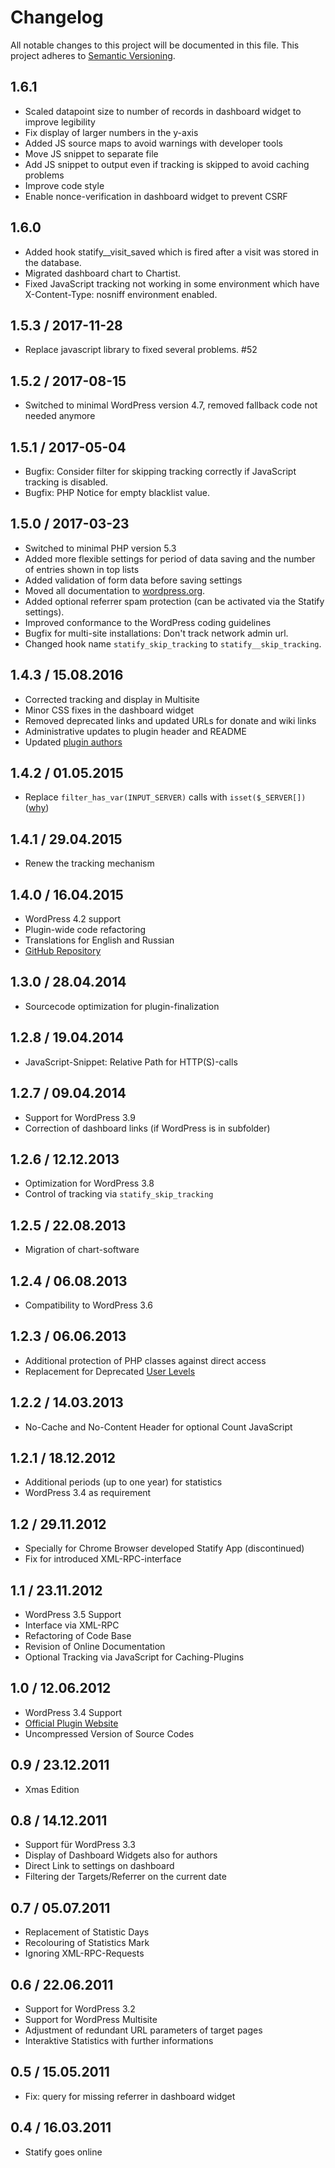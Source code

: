 # Changelog
All notable changes to this project will be documented in this file. This project adheres to [Semantic Versioning](http://semver.org/).

## 1.6.1
* Scaled datapoint size to number of records in dashboard widget to improve legibility
* Fix display of larger numbers in the y-axis
* Added JS source maps to avoid warnings with developer tools
* Move JS snippet to separate file
* Add JS snippet to output even if tracking is skipped to avoid caching problems
* Improve code style
* Enable nonce-verification in dashboard widget to prevent CSRF

## 1.6.0
* Added hook statify__visit_saved which is fired after a visit was stored in the database.
* Migrated dashboard chart to Chartist.
* Fixed JavaScript tracking not working in some environment which have X-Content-Type: nosniff environment enabled.

## 1.5.3 / 2017-11-28
* Replace javascript library to fixed several problems. #52

## 1.5.2 / 2017-08-15
* Switched to minimal WordPress version 4.7, removed fallback code not needed anymore

## 1.5.1 / 2017-05-04
* Bugfix: Consider filter for skipping tracking correctly if JavaScript tracking is disabled.
* Bugfix: PHP Notice for empty blacklist value.

## 1.5.0 / 2017-03-23
* Switched to minimal PHP version 5.3
* Added more flexible settings for period of data saving and the number of entries shown in top lists
* Added validation of form data before saving settings
* Moved all documentation to [wordpress.org](https://wordpress.org/plugins/statify/).
* Added optional referrer spam protection (can be activated via the Statify settings).
* Improved conformance to the WordPress coding guidelines
* Bugfix for multi-site installations: Don't track network admin url.
* Changed hook name `statify_skip_tracking` to `statify__skip_tracking`.

## 1.4.3 / 15.08.2016
* Corrected tracking and display in Multisite
* Minor CSS fixes in the dashboard widget
* Removed deprecated links and updated URLs for donate and wiki links
* Administrative updates to plugin header and README
* Updated [plugin authors](https://gist.github.com/glueckpress/f058c0ab973d45a72720)

## 1.4.2 / 01.05.2015
* Replace `filter_has_var(INPUT_SERVER)` calls with `isset($_SERVER[])` ([why](https://github.com/wp-stream/stream/issues/254))

## 1.4.1 / 29.04.2015
* Renew the tracking mechanism

## 1.4.0 / 16.04.2015
* WordPress 4.2 support
* Plugin-wide code refactoring
* Translations for English and Russian
* [GitHub Repository](https://github.com/pluginkollektiv/statify)

## 1.3.0 / 28.04.2014
* Sourcecode optimization for plugin-finalization

## 1.2.8 / 19.04.2014
* JavaScript-Snippet: Relative Path for HTTP(S)-calls

## 1.2.7 / 09.04.2014
* Support for WordPress 3.9
* Correction of dashboard links (if WordPress is in subfolder)

## 1.2.6 / 12.12.2013
* Optimization for WordPress 3.8
* Control of tracking via `statify_skip_tracking`

## 1.2.5 / 22.08.2013
* Migration of chart-software

## 1.2.4 / 06.08.2013
* Compatibility to WordPress 3.6

## 1.2.3 / 06.06.2013
* Additional protection of PHP classes against direct access
* Replacement for Deprecated [User Levels](http://codex.wordpress.org/Roles_and_Capabilities#User_Levels)

## 1.2.2 / 14.03.2013
* No-Cache and No-Content Header for optional Count JavaScript

## 1.2.1 / 18.12.2012
* Additional periods (up to one year) for statistics
* WordPress 3.4 as requirement

## 1.2 / 29.11.2012
* Specially for Chrome Browser developed Statify App (discontinued)
* Fix for introduced XML-RPC-interface

## 1.1 / 23.11.2012
* WordPress 3.5 Support
* Interface via XML-RPC
* Refactoring of Code Base
* Revision of Online Documentation
* Optional Tracking via JavaScript for Caching-Plugins

## 1.0 / 12.06.2012
* WordPress 3.4 Support
* [Official Plugin Website](http://statify.de "Statify WordPress Stats")
* Uncompressed Version of Source Codes

## 0.9 / 23.12.2011
* Xmas Edition

## 0.8 / 14.12.2011
* Support für WordPress 3.3
* Display of Dashboard Widgets also for authors
* Direct Link to settings on dashboard
* Filtering der Targets/Referrer on the current date

## 0.7 / 05.07.2011
* Replacement of Statistic Days
* Recolouring of Statistics Mark
* Ignoring XML-RPC-Requests

## 0.6 / 22.06.2011
* Support for WordPress 3.2
* Support for WordPress Multisite
* Adjustment of redundant URL parameters of target pages
* Interaktive Statistics with further informations

## 0.5 / 15.05.2011
* Fix: query for missing referrer in dashboard widget

## 0.4 / 16.03.2011
* Statify goes online
